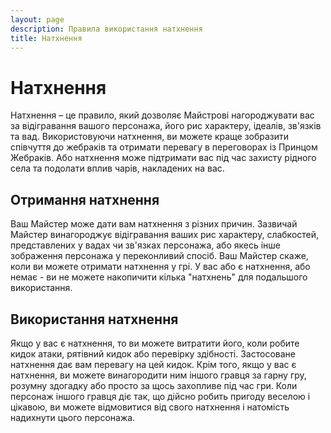 ```yaml
---
layout: page
description: Правила використання натхнення
title: Натхнення
---
```


# Натхнення
Натхнення – це правило, який дозволяє Майстрові нагороджувати вас за відігравання вашого персонажа, його рис характеру, ідеалів, зв'язків та вад. Використовуючи натхнення, ви можете краще зобразити співчуття до жебраків та отримати перевагу в переговорах із Принцом Жебраків. Або натхнення може підтримати вас під час захисту рідного села та подолати вплив чарів, накладених на вас.

## Отримання натхнення
Ваш Майстер може дати вам натхнення з різних причин. Зазвичай Майстер винагороджує відігравання ваших рис характеру, слабкостей, представлених у вадах чи зв'язках персонажа, або якесь інше зображення персонажа у переконливий спосіб. Ваш Майстер скаже, коли ви можете отримати натхнення у грі. У вас або є натхнення, або немає - ви не можете накопичити кілька "натхнень" для подальшого використання.

## Використання натхнення
Якщо у вас є натхнення, то ви можете витратити його, коли робите кидок атаки, рятівний кидок або перевірку здібності. Застосоване натхнення дає вам перевагу на цей кидок. Крім того, якщо у вас є натхнення, ви можете винагородити ним іншого гравця за гарну гру, розумну здогадку або просто за щось захопливе під час гри. Коли персонаж іншого гравця діє так, що дійсно робить пригоду веселою і цікавою, ви можете відмовитися від свого натхнення і натомість надихнути цього персонажа.
